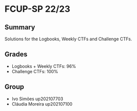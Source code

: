 # FCUP-SP 22/23

## Summary

Solutions for the Logbooks, Weekly CTFs and Challenge CTFs.

## Grades

- Logbooks + Weekly CTFs: 96%
- Challenge CTFs: 100%

## Group

- Ivo Simões up202107703
- Cláudia Moreira up202107100
